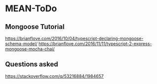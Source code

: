 # MEAN-ToDo



## Mongoose Tutorial
https://brianflove.com/2016/10/04/typescript-declaring-mongoose-schema-model/
https://brianflove.com/2016/11/11/typescript-2-express-mongoose-mocha-chai/


## Questions asked
https://stackoverflow.com/q/53216884/1984657
